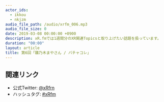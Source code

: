 ```yaml
---
actor_ids:
  - ikkou
  - nkjzm
audio_file_path: /audio/xrfm_006.mp3
audio_file_size: 0
date: 2019-03-08 00:00:00 +0900
description: xR.fmでは1週間分のXR関連Topicsと取り上げたい話題を扱っています。
duration: "00:00"
layout: article
title: 第6回「雛乃木まやさん / バチャコレ」
---
```


## 関連リンク

- 公式Twitter: [@xRfrn](https://twitter.com/xrfrn)
- ハッシュタグ: [#xRfm](https://twitter.com/hashtag/xRfm?src=hash)
